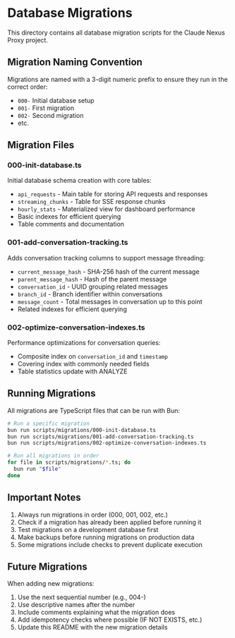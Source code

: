 # Database Migrations

This directory contains all database migration scripts for the Claude Nexus Proxy project.

## Migration Naming Convention

Migrations are named with a 3-digit numeric prefix to ensure they run in the correct order:

- `000-` Initial database setup
- `001-` First migration
- `002-` Second migration
- etc.

## Migration Files

### 000-init-database.ts
Initial database schema creation with core tables:
- `api_requests` - Main table for storing API requests and responses
- `streaming_chunks` - Table for SSE response chunks
- `hourly_stats` - Materialized view for dashboard performance
- Basic indexes for efficient querying
- Table comments and documentation

### 001-add-conversation-tracking.ts
Adds conversation tracking columns to support message threading:
- `current_message_hash` - SHA-256 hash of the current message
- `parent_message_hash` - Hash of the parent message
- `conversation_id` - UUID grouping related messages
- `branch_id` - Branch identifier within conversations
- `message_count` - Total messages in conversation up to this point
- Related indexes for efficient querying

### 002-optimize-conversation-indexes.ts
Performance optimizations for conversation queries:
- Composite index on `conversation_id` and `timestamp`
- Covering index with commonly needed fields
- Table statistics update with ANALYZE

## Running Migrations

All migrations are TypeScript files that can be run with Bun:

```bash
# Run a specific migration
bun run scripts/migrations/000-init-database.ts
bun run scripts/migrations/001-add-conversation-tracking.ts
bun run scripts/migrations/002-optimize-conversation-indexes.ts

# Run all migrations in order
for file in scripts/migrations/*.ts; do
  bun run "$file"
done
```

## Important Notes

1. Always run migrations in order (000, 001, 002, etc.)
2. Check if a migration has already been applied before running it
3. Test migrations on a development database first
4. Make backups before running migrations on production data
5. Some migrations include checks to prevent duplicate execution

## Future Migrations

When adding new migrations:
1. Use the next sequential number (e.g., 004-)
2. Use descriptive names after the number
3. Include comments explaining what the migration does
4. Add idempotency checks where possible (IF NOT EXISTS, etc.)
5. Update this README with the new migration details